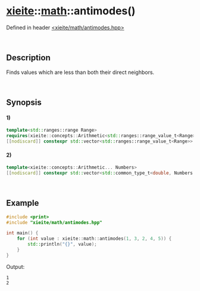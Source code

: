 # [xieite](../../xieite.md)\:\:[math](../../math.md)\:\:antimodes\(\)
Defined in header [<xieite/math/antimodes.hpp>](../../../include/xieite/math/antimodes.hpp)

&nbsp;

## Description
Finds values which are less than both their direct neighbors.

&nbsp;

## Synopsis
#### 1)
```cpp
template<std::ranges::range Range>
requires(xieite::concepts::Arithmetic<std::ranges::range_value_t<Range>>)
[[nodiscard]] constexpr std::vector<std::ranges::range_value_t<Range>> antimodes(const Range& range) noexcept;
```
#### 2)
```cpp
template<xieite::concepts::Arithmetic... Numbers>
[[nodiscard]] constexpr std::vector<std::common_type_t<double, Numbers...>> antimodes(Numbers... values) noexcept;
```

&nbsp;

## Example
```cpp
#include <print>
#include "xieite/math/antimodes.hpp"

int main() {
    for (int value : xieite::math::antimodes(1, 3, 2, 4, 5)) {
        std::println("{}", value);
    }
}
```
Output:
```
1
2
```
